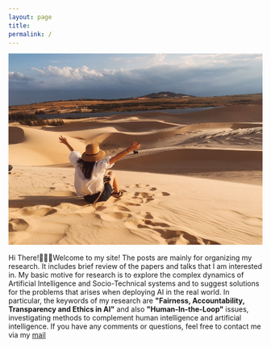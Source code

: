 ```yaml
---
layout: page
title: 
permalink: /
---
```



![profile](./assets/img/profile.jpg)


Hi There!🙋🏻‍♀️Welcome to my site! The posts are mainly for organizing my research. It includes brief review of the papers and talks that I am interested in. My basic motive for research is to explore the complex dynamics of Artificial Intelligence and Socio-Technical systems and to suggest solutions for the problems that arises when deploying AI in the real world. In particular, the keywords of my research are <b>"Fairness, Accountability, Transparency and Ethics in AI"</b> and also <b>"Human-In-the-Loop"</b> issues, investigating methods to complement human intelligence and artificial intelligence. If you have any comments or questions, feel free to contact me via my <a href="mailto:sullamij@gmail.com">mail</a> 
